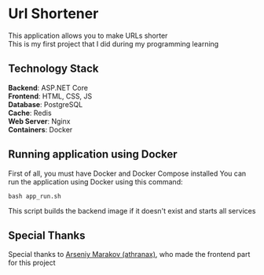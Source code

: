 # Url Shortener
This application allows you to make URLs shorter  
This is my first project that I did during my programming learning

## Technology Stack
**Backend**:    ASP.NET Core  
**Frontend**:   HTML, CSS, JS  
**Database**:   PostgreSQL  
**Cache**:      Redis  
**Web Server**: Nginx  
**Containers**: Docker  

## Running application using Docker
First of all, you must have Docker and Docker Compose installed
You can run the application using Docker using this command:
```
bash app_run.sh
```
This script builds the backend image if it doesn't exist and starts all services

## Special Thanks
Special thanks to [Arseniy Marakov (athranax)](https://github.com/arsikmar), who made the frontend part for this project